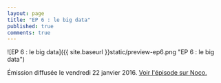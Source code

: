 ```yaml
---
layout: page
title: "EP 6 : le big data"
published: true
comments: true
---
```


![EP 6 : le big data]({{ site.baseurl }}static/preview-ep6.png "EP 6 : le big data")

Émission diffusée le vendredi 22 janvier 2016. [Voir l'épisode sur Noco.](http://noco.tv/emission/25335/nolife/la-faute-a-l-algo/06-le-big-data)
